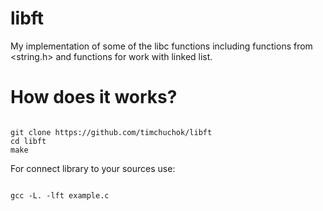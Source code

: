 # libft
My implementation of some of the libc functions including functions from &lt;string.h> and functions for work with linked list.

<h1>How does it works?</h1>

<pre><code>
git clone https://github.com/timchuchok/libft
cd libft
make
</pre></code>

For connect library to your sources use:

<code>
gcc -L. -lft example.c
</code>
